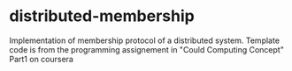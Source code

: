 # distributed-membership
Implementation of membership protocol of a distributed system.
Template code is from the programming assignement in "Could Computing Concept" Part1 on coursera  
